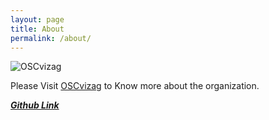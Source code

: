 ```yaml
---
layout: page
title: About
permalink: /about/
---
```

![OSCvizag](https://avatars3.githubusercontent.com/u/52908648?s=200&v=4)

Please Visit [OSCvizag](https://oscvizag.github.io) to Know more about the organization.


***[Github Link](https://github.com/oscvizag)***
